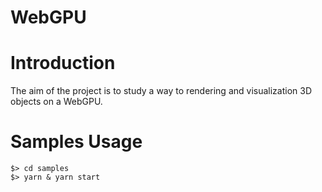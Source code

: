 # WebGPU

Introduction
============

The aim of the project is to study a way to rendering and visualization 3D objects on a WebGPU.

Samples Usage
=============

~~~
$> cd samples
$> yarn & yarn start
~~~